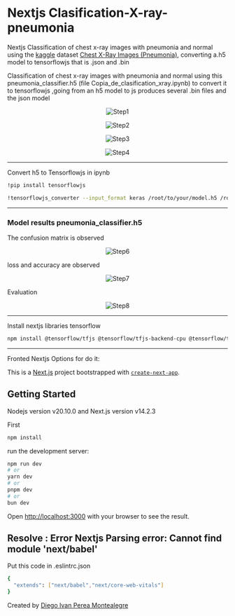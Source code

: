# Nextjs Clasification-X-ray-pneumonia

Nextjs Classification of chest x-ray images with pneumonia and normal using the [kaggle](https://www.kaggle.com/datasets/paultimothymooney/chest-xray-pneumonia) dataset [Chest X-Ray Images (Pneumonia)](https://www.kaggle.com/datasets/paultimothymooney/chest-xray-pneumonia), converting a.h5 model to tensorflowjs that is .json and .bin

Classification of chest x-ray images with pneumonia and normal using this pneumonia_classifier.h5 (file Copia_de_clasification_xray.ipynb) to convert it to tensorflowjs ,going from an h5 model to js produces several .bin files and the json model


<p align="center">
  <img src="README-images/home.PNG" alt="Step1">
</p>

<p align="center">
  <img src="README-images/normalxray.PNG" alt="Step2">
</p>

<p align="center">
  <img src="README-images/norlmarresult.PNG" alt="Step3">
</p>

<p align="center">
  <img src="README-images/pneumonia.PNG" alt="Step4">
</p>

----
Convert h5 to Tensorflowjs in ipynb
```bash
!pip install tensorflowjs
```
```bash
!tensorflowjs_converter --input_format keras /root/to/your/model.h5 /root/to/your/folder/save
```
-----
### Model results pneumonia_classifier.h5

<p align="justify">
The confusion matrix is observed 
</p>

<p align="center">
  <img src="README-images/matrizc.png" alt="Step6">
</p>

<p align="justify">
loss and accuracy are observed
</p>

<p align="center">
  <img src="README-images/graphicslossaccura.png" alt="Step7">
</p>

<p align="justify">
Evaluation
</p>

<p align="center">
  <img src="README-images\evaluation-model.PNG" alt="Step8">
</p>

-----

Install nextjs libraries tensorflow
```bash
npm install @tensorflow/tfjs @tensorflow/tfjs-backend-cpu @tensorflow/tfjs-backend-webgl
```
-----

Fronted Nextjs Options for do it:


This is a [Next.js](https://nextjs.org/) project bootstrapped with [`create-next-app`](https://github.com/vercel/next.js/tree/canary/packages/create-next-app).

## Getting Started
Nodejs version v20.10.0 and Next.js version v14.2.3 

First
```bash
npm install
```
run the development server:

```bash
npm run dev
# or
yarn dev
# or
pnpm dev
# or
bun dev
```

Open [http://localhost:3000](http://localhost:3000) with your browser to see the result.

## Resolve : Error Nextjs Parsing error: Cannot find module 'next/babel'

Put this code in .eslintrc.json 
```bash
{
  "extends": ["next/babel","next/core-web-vitals"]
}
```

Created by [Diego Ivan Perea Montealegre](https://github.com/diegoperea20)